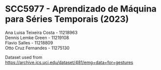 # SCC5977 - Aprendizado de Máquina para Séries Temporais (2023)

Ana Luisa Teixeira Costa - 11218963 </br>
Dennis Lemke Green - 11219108 </br>
Flavio Salles - 11218809 </br>
Otto Cruz Fernandes - 11275130 </br>

Dataset used from https://archive.ics.uci.edu/dataset/481/emg+data+for+gestures
